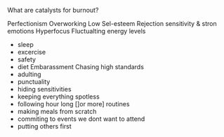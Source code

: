 What are catalysts for burnout?

Perfectionism 
Overworking
Low Sel-esteem
Rejection sensitivity & stron emotions
Hyperfocus
Fluctualting energy levels
- sleep
- excercise
- safety
- diet
Embarassment 
Chasing high standards
- adulting 
- punctuality
- hiding sensitivities
- keeping everything spotless
- following hour long []or more] routines
- making meals from scratch
- commiting to events we dont want to attend
- putting others first 
 
